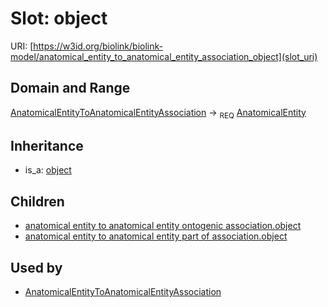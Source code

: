 # Slot: object




URI: [https://w3id.org/biolink/biolink-model/anatomical_entity_to_anatomical_entity_association_object](slot_uri)
## Domain and Range

[AnatomicalEntityToAnatomicalEntityAssociation](AnatomicalEntityToAnatomicalEntityAssociation.md) ->  <sub>REQ</sub> [AnatomicalEntity](AnatomicalEntity.md)
## Inheritance

 *  is_a: [object](object.md)
## Children

 *  [anatomical entity to anatomical entity ontogenic association.object](anatomical_entity_to_anatomical_entity_ontogenic_association_object.md)
 *  [anatomical entity to anatomical entity part of association.object](anatomical_entity_to_anatomical_entity_part_of_association_object.md)
## Used by

 * [AnatomicalEntityToAnatomicalEntityAssociation](AnatomicalEntityToAnatomicalEntityAssociation.md)
